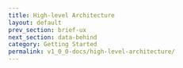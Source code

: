 ```yaml
---
title: High-level Architecture
layout: default
prev_section: brief-ux
next_section: data-behind
category: Getting Started
permalink: v1_0_0-docs/high-level-architecture/
---
```

